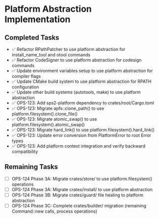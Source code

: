 # Platform Abstraction Implementation

## Completed Tasks
- ✅ Refactor RPathPatcher to use platform abstraction for install_name_tool and otool commands
- ✅ Refactor CodeSigner to use platform abstraction for codesign commands
- ✅ Update environment variables setup to use platform abstraction for compiler flags
- ✅ Update CMake build system to use platform abstraction for RPATH configuration
- ✅ Update other build systems (autotools, make) to use platform abstraction
- ✅ OPS-123: Add sps2-platform dependency to crates/root/Cargo.toml
- ✅ OPS-123: Migrate apfs::clone_path() to use platform.filesystem().clone_file()
- ✅ OPS-123: Migrate atomic_swap() to use platform.filesystem().atomic_swap()
- ✅ OPS-123: Migrate hard_link() to use platform.filesystem().hard_link()
- ✅ OPS-123: Update error conversion from PlatformError to root Error types
- ✅ OPS-123: Add platform context integration and verify backward compatibility

## Remaining Tasks
- ☐ OPS-124 Phase 3A: Migrate crates/store/ to use platform.filesystem() operations
- ☐ OPS-124 Phase 3A: Migrate crates/install/ to use platform abstraction
- ☐ OPS-124 Phase 3B: Migrate crates/guard/ file healing to platform abstraction
- ☐ OPS-124 Phase 3C: Complete crates/builder/ migration (remaining Command::new calls, process operations)